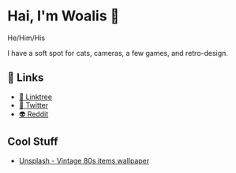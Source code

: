 <h1 align="left">Hai, I'm Woalis 👋</h1>
<p align="left">He/Him/His</p>

I have a soft spot for cats, cameras, a few games, and retro-design.

## 🔗 Links
- [🌲 Linktree](https://woalis.github.io/)
- [🐔 Twitter](https://twitter.com/Woalis)
- [👽 Reddit](https://www.reddit.com/user/Woalis)

## Cool Stuff
- [Unsplash - Vintage 80s items wallpaper](https://unsplash.com/photos/p0j-mE6mGo4)

<!--
https://github.com/Ileriayo/markdown-badges#markdown-badges

[![Twitter](https://img.shields.io/badge/Woalis-%231DA1F2.svg?style=for-the-badge&logo=Twitter&logoColor=white)](https://twitter.com/Woalis)

### Hi there 👋

**Woalis/Woalis** is a ✨ _special_ ✨ repository because its `README.md` (this file) appears on your GitHub profile.

Here are some ideas to get you started:

- 🔭 I’m currently working on ...
- 🌱 I’m currently learning ...
- 👯 I’m looking to collaborate on ...
- 🤔 I’m looking for help with ...
- 💬 Ask me about ...
- 📫 How to reach me: ...
- 😄 Pronouns: ...
- ⚡ Fun fact: ...
-->
